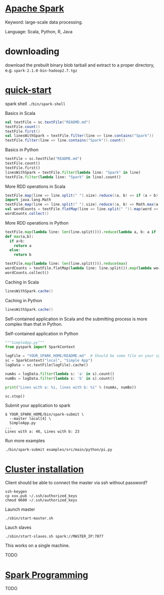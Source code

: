 [Apache Spark](https://spark.apache.org)
===

Keyword: large-scale data processing.

Language: Scala, Python, R, Java

# downloading

download the prebuilt binary blob tarball and extract to a proper directory,
e.g. `spark-2.1.0-bin-hadoop2.7.tgz`

# [quick-start](http://spark.apache.org/docs/latest/quick-start.html)

spark shell `./bin/spark-shell`

Basics in Scala

```scala
val textFile = sc.textFile("READMD.md")
textFile.count()
textFile.first()
val linesWithSpark = textFile.filter(line => line.contains("Spark"))
textFile.filter(line => line.contains("Spark")).count()
```

Basics in Python

```python
textFile = sc.textFile("README.md")
textFile.count()
textFile.first()
linesWithSpark = textFile.filter(lambda line: "Spark" in line)
textFile.filter(lambda line: "Spark" in line).count()
```

More RDD operations in Scala

```scala
textFile.map(line => line.split(" ").size).reduce((a, b) => if (a > b) a else b)
import java.lang.Math
textFile.map(line => line.split(" ").size).reduce((a, b) => Math.max(a, b))
val wordCounts = textFile.flatMap(line => line.split(" ")).map(word => (word, 1)).reduceByKey((a, b) => a + b)
wordCounts.collect()
```

More RDD operations in Python

```python
textFile.map(lambda line: len(line.split())).reduce(lambda a, b: a if (a > b) else b)
def max(a,b):
  if a>b:
    return a
  else:
    return b

textFile.map(lambda line: len(line.split())).reduce(max)
wordCounts = textFile.flatMap(lambda line: line.split()).map(lambda word: (word, 1)).reduceByKey(lambda a, b: a+b)
wordCounts.collect()
```

Caching in Scala

```scala
linesWithSpark.cache()
```

Caching in Python

```scala
linesWithSpark.cache()
```

Self-contained application in Scala and the submitting process is more complex
than that in Python.

Self-contained application in Python

```python
"""SimpleApp.py"""
from pyspark import SparkContext

logFile = "YOUR_SPARK_HOME/README.md"  # Should be some file on your system
sc = SparkContext("local", "Simple App")
logData = sc.textFile(logFile).cache()

numAs = logData.filter(lambda s: 'a' in s).count()
numBs = logData.filter(lambda s: 'b' in s).count()

print("Lines with a: %i, lines with b: %i" % (numAs, numBs))

sc.stop()
```

Submit your application to spark

```
$ YOUR_SPARK_HOME/bin/spark-submit \
  --master local[4] \
  SimpleApp.py
...
Lines with a: 46, Lines with b: 23
```

Run more examples

```
./bin/spark-submit examples/src/main/python/pi.py
```

# [Cluster installation](http://spark.apache.org/docs/latest/cluster-overview.html)

Client should be able to connect the master via ssh without password?
```
ssh-keygen
cp xxx.pub ~/.ssh/authorized_keys
chmod 0600 ~/.ssh/authorized_keys
```

Launch master
```
./sbin/start-master.sh
```

Lauch slaves
```
./sbin/start-slaves.sh spark://MASTER_IP:7077
```

This works on a single machine.

TODO

# [Spark Programming](http://spark.apache.org/docs/latest/programming-guide.html)

TODO
